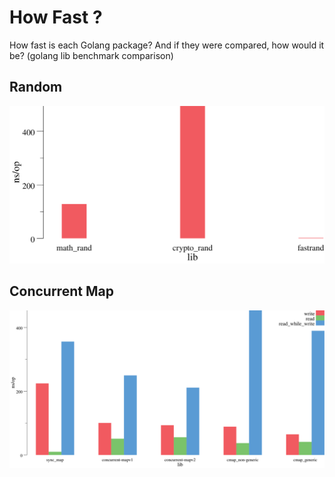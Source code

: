 # How Fast ?

How fast is each Golang package? And if they were compared, how would it be? (golang lib benchmark comparison)

## Random

![random](./random/benchmark.svg)

## Concurrent Map

![random](./concurrent-map/benchmark.svg)
